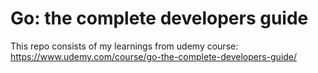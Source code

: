 # Go: the complete developers guide
This repo consists of my learnings from udemy course: <a>https://www.udemy.com/course/go-the-complete-developers-guide/</a>